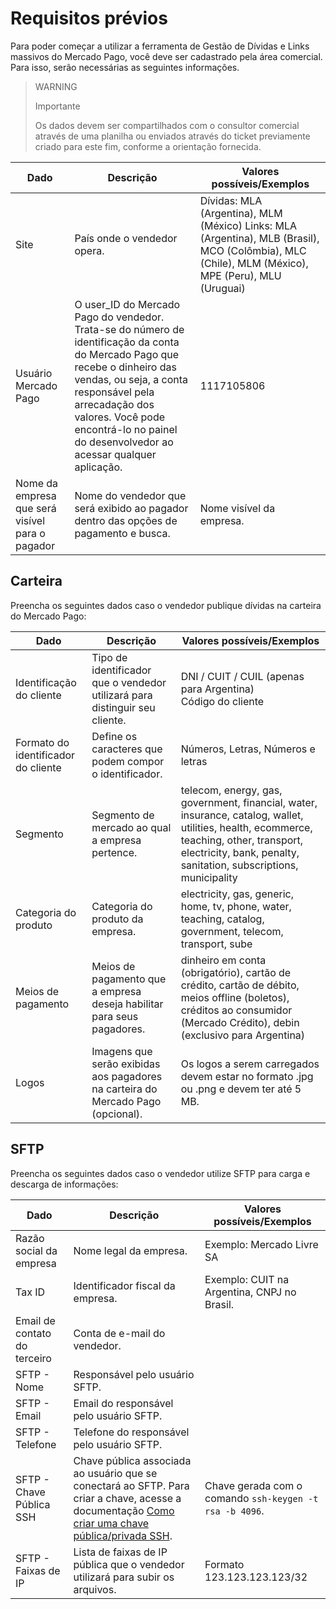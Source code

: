 # Requisitos prévios

Para poder começar a utilizar a ferramenta de Gestão de Dívidas e Links massivos do Mercado Pago, você deve ser cadastrado pela área comercial. Para isso, serão necessárias as seguintes informações.

> WARNING
>
> Importante
>
> Os dados devem ser compartilhados com o consultor comercial através de uma planilha ou enviados através do ticket previamente criado para este fim, conforme a orientação fornecida.

| Dado                             | Descrição                                                                                                                                                      | Valores possíveis/Exemplos                                                                                           |
|----------------------------------|------------------------------------------------------------------------------------------------------------------------------------------------------------------|---------------------------------------------------------------------------------------------------------------------|
| Site                         | País onde o vendedor opera.                                                                                                                                    | Dívidas: MLA (Argentina), MLM (México) Links: MLA (Argentina), MLB (Brasil), MCO (Colômbia), MLC (Chile), MLM (México), MPE (Peru), MLU (Uruguai)        |
| Usuário Mercado Pago         | O user_ID do Mercado Pago do vendedor. Trata-se do número de identificação da conta do Mercado Pago que recebe o dinheiro das vendas, ou seja, a conta responsável pela arrecadação dos valores. Você pode encontrá-lo no painel do desenvolvedor ao acessar qualquer aplicação. | 1117105806                                                                                                                                                            |
| Nome da empresa que será visível para o pagador | Nome do vendedor que será exibido ao pagador dentro das opções de pagamento e busca.                                                        | Nome visível da empresa.                                                                                      |

## Carteira 

Preencha os seguintes dados caso o vendedor publique dívidas na carteira do Mercado Pago:

| Dado                        | Descrição                                                                                                         | Valores possíveis/Exemplos                                                                                                    |
|-----------------------------|---------------------------------------------------------------------------------------------------------------------|------------------------------------------------------------------------------------------------------------------------------|
| Identificação do cliente  | Tipo de identificador que o vendedor utilizará para distinguir seu cliente.                                      | DNI / CUIT / CUIL (apenas para Argentina) <br> Código do cliente                                                                         |
| Formato do identificador do cliente | Define os caracteres que podem compor o identificador.                                                          | Números, Letras, Números e letras                                                                                            |
| Segmento                     | Segmento de mercado ao qual a empresa pertence.                                                                   | telecom, energy, gas, government, financial, water, insurance, catalog, wallet, utilities, health, ecommerce, teaching, other, transport, electricity, bank, penalty, sanitation, subscriptions, municipality |
| Categoria do produto      | Categoria do produto da empresa.                                                                              | electricity, gas, generic, home, tv, phone, water, teaching, catalog, government, telecom, transport, sube                     |
| Meios de pagamento      | Meios de pagamento que a empresa deseja habilitar para seus pagadores.                                                                              | dinheiro em conta (obrigatório), cartão de crédito, cartão de débito, meios offline (boletos), créditos ao consumidor (Mercado Crédito), debin (exclusivo para Argentina)                     |
| Logos                       | Imagens que serão exibidas aos pagadores na carteira do Mercado Pago (opcional).                        | Os logos a serem carregados devem estar no formato .jpg ou .png e devem ter até 5 MB. |

## SFTP

Preencha os seguintes dados caso o vendedor utilize SFTP para carga e descarga de informações:

| Dado                        | Descrição                                                                                   | Valores possíveis/Exemplos                                                                                                    |
|-----------------------------|-----------------------------------------------------------------------------------------------|------------------------------------------------------------------------------------------------------------------------------|
| Razão social da empresa        | Nome legal da empresa.                                                                                         | Exemplo: Mercado Livre SA                                                                                                                        |
| Tax ID                      | Identificador fiscal da empresa.                                                                                         | Exemplo: CUIT na Argentina, CNPJ no Brasil.                                                                                                                        |
| Email de contato do terceiro    | Conta de e-mail do vendedor.                                                               |                                                                                                                         |
| SFTP - Nome               | Responsável pelo usuário SFTP.                                                                |                                                                                                                         |
| SFTP - Email                | Email do responsável pelo usuário SFTP.                                                       |                                                                                                                         |
| SFTP - Telefone             | Telefone do responsável pelo usuário SFTP.                                                    |                                                                                                                         |
| SFTP - Chave Pública SSH    | Chave pública associada ao usuário que se conectará ao SFTP. Para criar a chave, acesse a documentação [Como criar uma chave pública/privada SSH](/developers/es/docs/links-and-debts/public-and-private-key). | Chave gerada com o comando `ssh-keygen -t rsa -b 4096`.                                                                |
| SFTP - Faixas de IP             | Lista de faixas de IP pública que o vendedor utilizará para subir os arquivos.                        | Formato 123.123.123.123/32                                                                                                  |